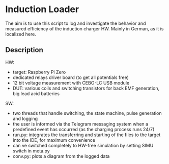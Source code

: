 # Induction Loader
The aim is to use this script to log and investigate the behavior and measured efficiency of the induction charger HW. 
Mainly in German, as it is localized here. 

## Description

HW: 
- target: Raspberry Pi Zero
- dedicated relays driver board (to get all potentials free)
- 12 bit voltage measurement with CEBO-LC USB module
- DUT: various coils and switching transistors for back EMF generation, big lead acid batteries

SW:
- two threads that handle switching, the state machine, pulse generation and logging
- the user is informed via the Telegram messaging system when a predefined event has occurred (as the charging process runs 24/7)
- run.py: integrates the transferring and starting of the files to the target into the IDE, for maximum convenience
- can ve switched completely to HW-free simulation by setting SIMU switch in meta.py
- conv.py: plots a diagram from the logged data 
